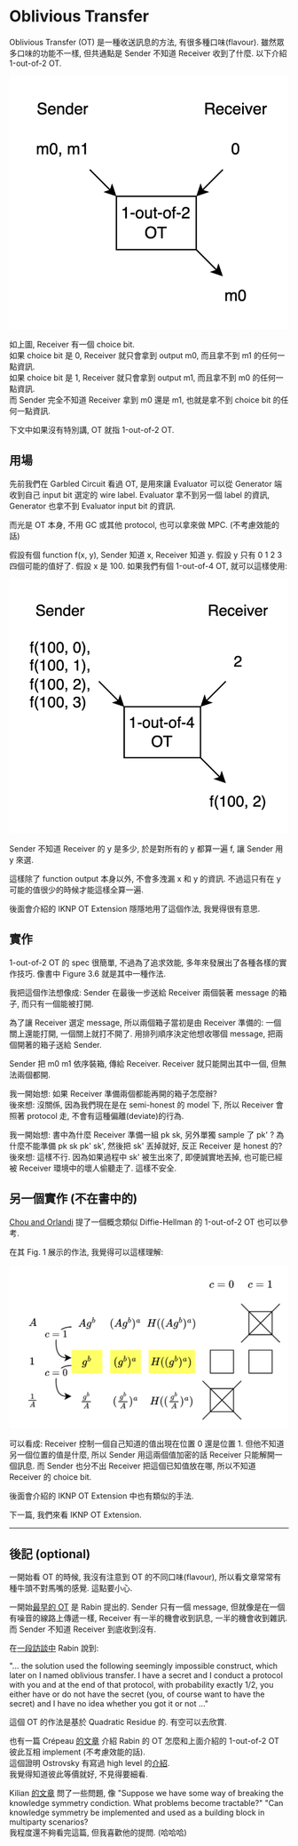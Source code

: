 # Oblivious Transfer

Oblivious Transfer (OT) 是一種收送訊息的方法, 有很多種口味(flavour). 雖然眾多口味的功能不一樣, 但共通點是 Sender 不知道 Receiver 收到了什麼. 以下介紹 1-out-of-2 OT.

<img src="images/Oblivious-Transfer-1-out-of-2.gif" alt="Oblivious-Transfer-1-out-of-2.gif" class="to-be-resized">

如上圖, Receiver 有一個 choice bit.<br>
如果 choice bit 是 0, Receiver 就只會拿到 output m0, 而且拿不到 m1 的任何一點資訊.<br>
如果 choice bit 是 1, Receiver 就只會拿到 output m1, 而且拿不到 m0 的任何一點資訊.<br>
而 Sender 完全不知道 Receiver 拿到 m0 還是 m1, 也就是拿不到 choice bit 的任何一點資訊.

下文中如果沒有特別講, OT 就指 1-out-of-2 OT.

## 用場

先前我們在 Garbled Circuit 看過 OT, 是用來讓 Evaluator 可以從 Generator 端收到自己 input bit 選定的 wire label. Evaluator 拿不到另一個 label 的資訊, Generator 也拿不到 Evaluator input bit 的資訊.

而光是 OT 本身, 不用 GC 或其他 protocol, 也可以拿來做 MPC. (不考慮效能的話)

假設有個 function f(x, y), Sender 知道 x, Receiver 知道 y.
假設 y 只有 0 1 2 3 四個可能的值好了. 假設 x 是 100.
如果我們有個 1-out-of-4 OT, 就可以這樣使用:

<img src="images/Oblivious-Transfer-1-out-of-4.png" alt="Oblivious-Transfer-1-out-of-4.png" class="to-be-resized">

Sender 不知道 Receiver 的 y 是多少, 於是對所有的 y 都算一遍 f, 讓 Sender 用 y 來選.

這樣除了 function output 本身以外, 不會多洩漏 x 和 y 的資訊. 不過這只有在 y 可能的值很少的時候才能這樣全算一遍.

後面會介紹的 IKNP OT Extension 隱隱地用了這個作法, 我覺得很有意思.

## 實作

1-out-of-2 OT 的 spec 很簡單, 不過為了追求效能, 多年來發展出了各種各樣的實作技巧. 像書中 Figure 3.6 就是其中一種作法.

我把這個作法想像成: Sender 在最後一步送給 Receiver 兩個裝著 message 的箱子, 而只有一個能被打開.

為了讓 Receiver 選定 message, 所以兩個箱子當初是由 Receiver 準備的: 一個關上還能打開, 一個關上就打不開了. 用排列順序決定他想收哪個 message, 把兩個開著的箱子送給 Sender.

Sender 把 m0 m1 依序裝箱, 傳給 Receiver. Receiver 就只能開出其中一個, 但無法兩個都開.

我一開始想: 如果 Receiver 準備兩個都能再開的箱子怎麼辦?<br>
後來想: 沒關係, 因為我們現在是在 semi-honest 的 model 下, 所以 Receiver 會照著 protocol 走, 不會有這種偏離(deviate)的行為.

我一開始想: 書中為什麼 Receiver 準備一組 pk sk, 另外單獨 sample 了 pk' ? 為什麼不能準備 pk sk pk' sk', 然後把 sk' 丟掉就好, 反正 Receiver 是 honest 的?<br>
後來想: 這樣不行. 因為如果過程中 sk' 被生出來了, 即便誠實地丟掉, 也可能已經被 Receiver 環境中的壞人偷聽走了. 這樣不安全.

## 另一個實作 (不在書中的)

[Chou and Orlandi](https://eprint.iacr.org/2015/267.pdf) 提了一個概念類似 Diffie-Hellman 的 1-out-of-2 OT 也可以參考.

在其 Fig. 1 展示的作法, 我覺得可以這樣理解:

<img src="images/Oblivious-Transfer-simplest.png" alt="Oblivious-Transfer-simplest.png" class="to-be-resized">

可以看成: Receiver 控制一個自己知道的值出現在位置 0 還是位置 1. 但他不知道另一個位置的值是什麼, 所以 Sender 用這兩個值加密的話 Receiver 只能解開一個訊息. 而 Sender 也分不出 Receiver 把這個已知值放在哪, 所以不知道 Receiver 的 choice bit.

後面會介紹的 IKNP OT Extension 中也有類似的手法.

下一篇, 我們來看 IKNP OT Extension.

----

## 後記 (optional)

一開始看 OT 的時候, 我沒有注意到 OT 的不同口味(flavour), 所以看文章常常有種牛頭不對馬嘴的感覺. 這點要小心.

一開始[最早的 OT](https://eprint.iacr.org/2005/187.pdf) 是 Rabin 提出的. Sender 只有一個 message, 但就像是在一個有噪音的線路上傳遞一樣, Receiver 有一半的機會收到訊息, 一半的機會收到雜訊. 而 Sender 不知道 Receiver 到底收到沒有.

在[一段訪談中](https://amturing.acm.org/pdf/RabinTuringTranscript.pdf) Rabin 說到:

"... the solution used the following seemingly impossible construct, which later on I named oblivious transfer. I have a secret and I conduct a protocol with you and at the end of that protocol, with probability exactly 1/2, you either have or do not have the secret (you, of course want to have the secret) and I have no idea whether you got it or not ..."

這個 OT 的作法是基於 Quadratic Residue 的. 有空可以去欣賞.

也有一篇 Crépeau [的文章](https://web.cs.ucla.edu/~rafail/TEACHING/SPRING-2005/WEB-RESOURCES/OT.pdf) 介紹 Rabin 的 OT 怎麼和上面介紹的 1-out-of-2 OT 彼此互相 implement (不考慮效能的話). <br>
這個證明 Ostrovsky 有寫過 high level 的[介紹](https://web.cs.ucla.edu/~rafail/PUBLIC/OstrovskyDraftLecNotes2010.pdf). <br>
我覺得知道彼此等價就好, 不見得要細看.

Kilian [的文章](https://dl.acm.org/doi/10.1145/62212.62215) 問了一些問題, 像 "Suppose we have some way of breaking the knowledge symmetry condiction. What problems become tractable?" "Can knowledge symmetry be implemented and used as a building block in multiparty scenarios?<br>
我程度還不夠看完這篇, 但我喜歡他的提問. (哈哈哈)


<script>
function resizeImg(i) { i.style.width = (i.naturalWidth * 0.25) + "px"; }
function resizeAllImg() { document.querySelectorAll(".to-be-resized").forEach(resizeImg); }
window.addEventListener("load", resizeAllImg);
</script>